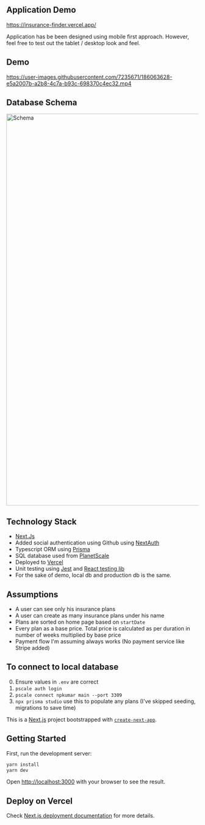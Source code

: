 ## Application Demo

https://insurance-finder.vercel.app/

Application has be been designed using mobile first approach. However, feel free to test out the tablet / desktop look and feel.


## Demo

https://user-images.githubusercontent.com/7235671/186063628-e5a2007b-a2b8-4c7a-b93c-698370c4ec32.mp4


## Database Schema


<img width="1028" alt="Schema" src="https://user-images.githubusercontent.com/7235671/186064081-2eacd87e-6d58-4a22-bc3c-4e78830f363c.png">


## Technology Stack

- [Next.Js](https://nextjs.org/)
- Added social authentication using Github using [NextAuth](https://next-auth.js.org/)
- Typescript ORM using [Prisma](https://www.prisma.io/)
- SQL database used from [PlanetScale](https://planetscale.com/)
- Deployed to [Vercel](https://vercel.com)
- Unit testing using [Jest](https://jestjs.io/) and [React testing lib](https://testing-library.com/docs/react-testing-library/intro/)
- For the sake of demo, local db and production db is the same.

## Assumptions

- A user can see only his insurance plans
- A user can create as many insurance plans under his name
- Plans are sorted on home page based on `startDate`
- Every plan as a base price. Total price is calculated as per duration in number of weeks multiplied by base price
- Payment flow I'm assuming always works (No payment service like Stripe added)


## To connect to local database
0. Ensure values in `.env` are correct
1. `pscale auth login`
2. `pscale connect npkumar main --port 3309`
3. `npx prisma studio` use this to populate any plans (I've skipped seeding, migrations to save time)


This is a [Next.js](https://nextjs.org/) project bootstrapped with [`create-next-app`](https://github.com/vercel/next.js/tree/canary/packages/create-next-app).

## Getting Started

First, run the development server:

```bash
yarn install
yarn dev
```

Open [http://localhost:3000](http://localhost:3000) with your browser to see the result.

## Deploy on Vercel

Check [Next.js deployment documentation](https://nextjs.org/docs/deployment) for more details.
